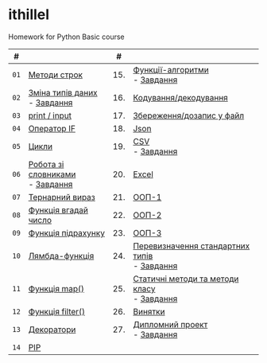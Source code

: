 # ithillel

Homework for Python Basic course

|   #   |                                                                                          |   #   |                                                                                                      |
| :---: | ---------------------------------------------------------------------------------------- | :---: | ---------------------------------------------------------------------------------------------------- |
|  `01`   | [Методи строк](/python_basic/dz_01.py)                                                   |  15.  | [Функції-алгоритми](/python_basic/dz_15.py)<br>- [Завдання](/python_basic/dz_15.txt)                 |
|  `02`   | [Зміна типів даних](/python_basic/dz_02.py)<br>- [Завдання](/python_basic/dz_02.txt)     |  16.  | [Кодування/декодування](/python_basic/dz_16.py)                                                      |
|  `03`   | [print / input](/python_basic/dz_03.py)                                                  |  17.  | [Збереження/дозапис у файл](/python_basic/dz_17.py)                                                  |
|  `04`   | [Оператор IF](/python_basic/dz_04.py)                                                    |  18.  | [Json](/python_basic/dz_18.py)                                                                       |
|  `05`   | [Цикли](/python_basic/dz_05.py)                                                          |  19.  | [CSV](/python_basic/dz_19.py) <br>- [Завдання](/python_basic/dz_19.txt)                              |
|  `06`   | [Робота зі словниками](/python_basic/dz_06.py) <br>- [Завдання](/python_basic/dz_06.txt) |  20.  | [Excel](/python_basic/dz_20.py)                                                                      |
|  `07`   | [Тернарний вираз](/python_basic/dz_07.py)                                                |  21.  | [ООП-1](/python_basic/dz_21.py)                                                                      |
|  `08`   | [Функція вгадай число](/python_basic/dz_08.py)                                           |  22.  | [ООП-2](/python_basic/dz_22.py)                                                                      |
|  `09`   | [Функція підрахунку](/python_basic/dz_09.py)                                             |  23.  | [ООП-3](/python_basic/dz_23.py)                                                                      |
|  `10`  | [Лямбда-функція](/python_basic/dz_10.py)                                                 |  24.  | [Перевизначення стандартних типів](/python_basic/dz_24.py) <br>- [Завдання](/python_basic/dz_24.txt) |
|  `11`  | [Функція map()](/python_basic/dz_11.py)                                                  |  25.  | [Статичні методи та методи класу](/python_basic/dz_25.py) <br>- [Завдання](/python_basic/dz_25.txt)  |
|  `12`  | [Функція filter()](/python_basic/dz_12.py)                                               |  26.  | [Винятки](/python_basic/dz_26.py)                                                                    |
|  `13`  | [Декоратори](/python_basic/dz_13.py)                                                     |  27.  | [Дипломний проект](/python_basic/diplom/) <br>- [Завдання](/python_basic/dz_27.txt)                  |
|  `14`  | [PIP]()                                                                                  |       |                                                                                                      |
